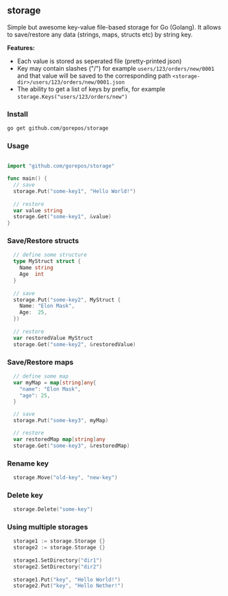## storage
Simple but awesome key-value file-based storage for Go (Golang). It allows to save/restore any data (strings, maps, structs etc) by string key.

**Features:**

- Each value is stored as seperated file (pretty-printed json)
- Key may contain slashes ("/") for example `users/123/orders/new/0001` and that value will be saved to the corresponding path `<storage-dir>/users/123/orders/new/0001.json`
- The ability to get a list of keys by prefix, for example `storage.Keys("users/123/orders/new")`

### Install

```bash
go get github.com/gorepos/storage
```

### Usage

```Go

import "github.com/gorepos/storage"

func main() {
  // save 
  storage.Put("some-key1", "Hello World!")
  
  // restore 
  var value string
  storage.Get("some-key1", &value)
}
```

### Save/Restore structs

```Go
  // define some structure
  type MyStruct struct {
    Name string
    Age  int
  }
  
  // save 
  storage.Put("some-key2", MyStruct {
    Name: "Elon Mask",
    Age:  25,
  })
  
  // restore 
  var restoredValue MyStruct
  storage.Get("some-key2", &restoredValue)

```

### Save/Restore maps

```Go
  // define some map
  var myMap = map[string]any{
    "name": "Elon Mask",
    "age": 25,
  }

  // save
  storage.Put("some-key3", myMap)

  // restore
  var restoredMap map[string]any
  storage.Get("some-key3", &restoredMap)

```

### Rename key

```Go
  storage.Move("old-key", "new-key")

```

### Delete key

```Go
  storage.Delete("some-key")

```

### Using multiple storages 

```Go
  storage1 := storage.Storage {}
  storage2 := storage.Storage {}
  
  storage1.SetDirectory("dir1")
  storage2.SetDirectory("dir2")
  
  storage1.Put("key", "Hello World!")
  storage2.Put("key", "Hello Nether!")

```

